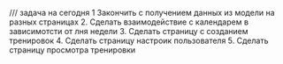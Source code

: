 /// задача на сегодня 
1 Закончить с получением данных из модели на разных страницах 
2. Сделать взаимодействие с календарем в зависимотсти от лня недели
3. Сделать страницу с созданием тренировок
4. Сделать страницу настроик пользователя
5. Сделать страницу просмотра тренировки